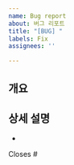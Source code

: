 ```yaml
---
name: Bug report
about: 버그 리포트
title: "[BUG] "
labels: Fix
assignees: ''

---
```


## 개요

## 상세 설명
-

Closes #
